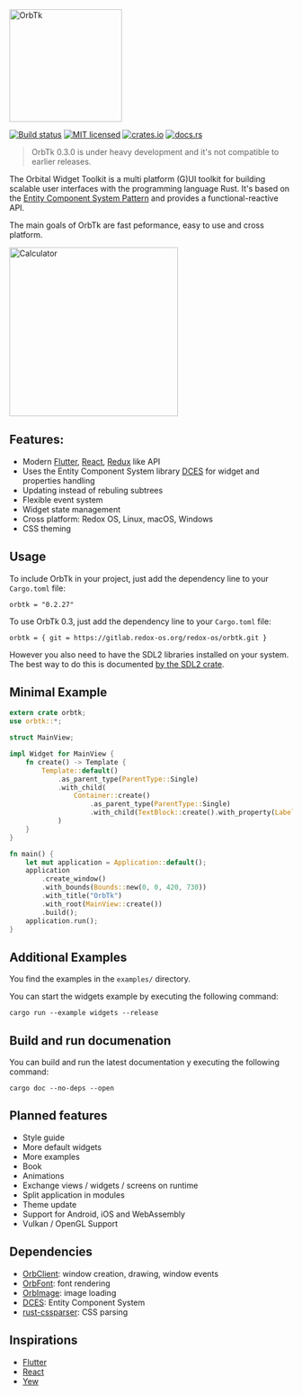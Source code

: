<img alt="OrbTk" height="200" src="https://gitlab.redox-os.org/redox-os/assets/raw/master/logos/orbtk/logo_dark.png">

[![Build status](https://gitlab.redox-os.org/redox-os/orbtk/badges/master/build.svg)](https://gitlab.redox-os.org/redox-os/orbtk/pipelines)
[![MIT licensed](https://img.shields.io/badge/license-MIT-blue.svg)](./LICENSE)
[![crates.io](https://img.shields.io/badge/crates.io-v0.2.27-orange.svg)](https://crates.io/crates/orbtk)
[![docs.rs](https://docs.rs/orbtk/badge.svg)](https://docs.rs/orbtk)

> OrbTk 0.3.0 is under heavy development and it's not compatible to earlier releases.

The Orbital Widget Toolkit is a multi platform (G)UI toolkit for building scalable user interfaces with the programming language Rust. It's based
on the [Entity Component System Pattern](https://en.wikipedia.org/wiki/Entity%E2%80%93component%E2%80%93system) and provides a functional-reactive API. 

The main goals of OrbTk are fast peformance, easy to use and cross platform.

<img alt="Calculator" height="300" src="https://gitlab.redox-os.org/redox-os/assets/raw/master/screenshots/Calculator.png">

## Features:

* Modern [Flutter](https://flutter.io/), [React](https://reactjs.org/), [Redux](https://redux.js.org/) like API
* Uses the Entity Component System library [DCES](https://gitlab.redox-os.org/redox-os/dces-rust) for widget and properties handling
* Updating instead of rebuling subtrees
* Flexible event system
* Widget state management
* Cross platform: Redox OS, Linux, macOS, Windows
* CSS theming

## Usage

To include OrbTk in your project, just add the dependency
line to your `Cargo.toml` file:

```text
orbtk = "0.2.27"
```

To use OrbTk 0.3, just add the dependency
line to your `Cargo.toml` file:

```text
orbtk = { git = https://gitlab.redox-os.org/redox-os/orbtk.git }
```

However you also need to have the SDL2 libraries installed on your
system.  The best way to do this is documented [by the SDL2
crate](https://github.com/AngryLawyer/rust-sdl2#user-content-requirements).

## Minimal Example

```rust
extern crate orbtk;
use orbtk::*;

struct MainView;

impl Widget for MainView {
    fn create() -> Template {
        Template::default()
            .as_parent_type(ParentType::Single)
            .with_child(
                Container::create()
                    .as_parent_type(ParentType::Single)
                    .with_child(TextBlock::create().with_property(Label::from("OrbTk"))),
            )
    }
}

fn main() {
    let mut application = Application::default();
    application
        .create_window()
        .with_bounds(Bounds::new(0, 0, 420, 730))
        .with_title("OrbTk")
        .with_root(MainView::create())
        .build();
    application.run();
}
```

## Additional Examples

You find the examples in the `examples/` directory.

You can start the widgets example by executing the following command:

```text
cargo run --example widgets --release
```

## Build and run documenation

You can build and run the latest documentation y executing the following command:

```text
cargo doc --no-deps --open
```

## Planned features

* Style guide
* More default widgets
* More examples
* Book
* Animations
* Exchange views / widgets / screens on runtime
* Split application in modules
* Theme update
* Support for Android, iOS and WebAssembly
* Vulkan / OpenGL Support 

## Dependencies

* [OrbClient](https://gitlab.redox-os.org/redox-os/orbclient): window creation, drawing, window events
* [OrbFont](https://gitlab.redox-os.org/redox-os/orbfont): font rendering
* [OrbImage](https://gitlab.redox-os.org/redox-os/orbimage/tree/master/src): image loading
* [DCES](https://gitlab.redox-os.org/redox-os/dces-rust): Entity Component System
* [rust-cssparser](https://github.com/servo/rust-cssparser): CSS parsing

## Inspirations

* [Flutter](https://flutter.io/)
* [React](https://reactjs.org/)
* [Yew](https://github.com/DenisKolodin/yew)


